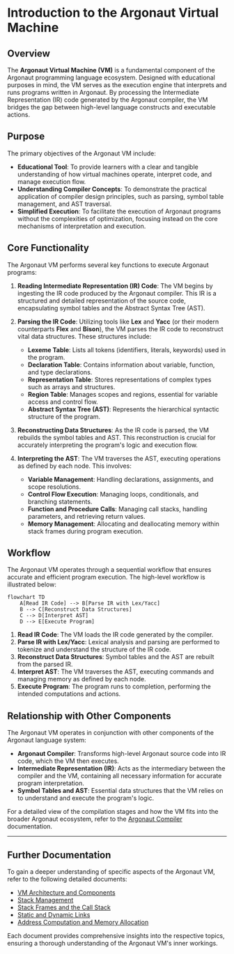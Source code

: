 # Introduction to the Argonaut Virtual Machine

## Overview

The **Argonaut Virtual Machine (VM)** is a fundamental component of the Argonaut programming language ecosystem. Designed with educational purposes in mind, the VM serves as the execution engine that interprets and runs programs written in Argonaut. By processing the Intermediate Representation (IR) code generated by the Argonaut compiler, the VM bridges the gap between high-level language constructs and executable actions.

## Purpose

The primary objectives of the Argonaut VM include:

- **Educational Tool**: To provide learners with a clear and tangible understanding of how virtual machines operate, interpret code, and manage execution flow.
- **Understanding Compiler Concepts**: To demonstrate the practical application of compiler design principles, such as parsing, symbol table management, and AST traversal.
- **Simplified Execution**: To facilitate the execution of Argonaut programs without the complexities of optimization, focusing instead on the core mechanisms of interpretation and execution.

## Core Functionality

The Argonaut VM performs several key functions to execute Argonaut programs:

1. **Reading Intermediate Representation (IR) Code**: The VM begins by ingesting the IR code produced by the Argonaut compiler. This IR is a structured and detailed representation of the source code, encapsulating symbol tables and the Abstract Syntax Tree (AST).

2. **Parsing the IR Code**: Utilizing tools like **Lex** and **Yacc** (or their modern counterparts **Flex** and **Bison**), the VM parses the IR code to reconstruct vital data structures. These structures include:
   - **Lexeme Table**: Lists all tokens (identifiers, literals, keywords) used in the program.
   - **Declaration Table**: Contains information about variable, function, and type declarations.
   - **Representation Table**: Stores representations of complex types such as arrays and structures.
   - **Region Table**: Manages scopes and regions, essential for variable access and control flow.
   - **Abstract Syntax Tree (AST)**: Represents the hierarchical syntactic structure of the program.

3. **Reconstructing Data Structures**: As the IR code is parsed, the VM rebuilds the symbol tables and AST. This reconstruction is crucial for accurately interpreting the program's logic and execution flow.

4. **Interpreting the AST**: The VM traverses the AST, executing operations as defined by each node. This involves:
   - **Variable Management**: Handling declarations, assignments, and scope resolutions.
   - **Control Flow Execution**: Managing loops, conditionals, and branching statements.
   - **Function and Procedure Calls**: Managing call stacks, handling parameters, and retrieving return values.
   - **Memory Management**: Allocating and deallocating memory within stack frames during program execution.

## Workflow

The Argonaut VM operates through a sequential workflow that ensures accurate and efficient program execution. The high-level workflow is illustrated below:

```mermaid
flowchart TD
    A[Read IR Code] --> B[Parse IR with Lex/Yacc]
    B --> C[Reconstruct Data Structures]
    C --> D[Interpret AST]
    D --> E[Execute Program]
```

1. **Read IR Code**: The VM loads the IR code generated by the compiler.
2. **Parse IR with Lex/Yacc**: Lexical analysis and parsing are performed to tokenize and understand the structure of the IR code.
3. **Reconstruct Data Structures**: Symbol tables and the AST are rebuilt from the parsed IR.
4. **Interpret AST**: The VM traverses the AST, executing commands and managing memory as defined by each node.
5. **Execute Program**: The program runs to completion, performing the intended computations and actions.

## Relationship with Other Components

The Argonaut VM operates in conjunction with other components of the Argonaut language system:

- **Argonaut Compiler**: Transforms high-level Argonaut source code into IR code, which the VM then executes.
- **Intermediate Representation (IR)**: Acts as the intermediary between the compiler and the VM, containing all necessary information for accurate program interpretation.
- **Symbol Tables and AST**: Essential data structures that the VM relies on to understand and execute the program's logic.

For a detailed view of the compilation stages and how the VM fits into the broader Argonaut ecosystem, refer to the [Argonaut Compiler](https://github.com/zestones/Argonaut/wiki/The-Argonaut-Compiler) documentation.

---

## Further Documentation

To gain a deeper understanding of specific aspects of the Argonaut VM, refer to the following detailed documents:

- [VM Architecture and Components](vm-architecture-and-components.md)
- [Stack Management](stack_management.md)
- [Stack Frames and the Call Stack](Stack_Frames_and_Call_Stack.md)
- [Static and Dynamic Links](Static_and_Dynamic_Links.md)
- [Address Computation and Memory Allocation](address_computation_and_memory_access)

Each document provides comprehensive insights into the respective topics, ensuring a thorough understanding of the Argonaut VM's inner workings.
